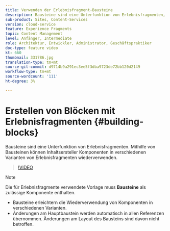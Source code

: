 ```yaml
---
title: Verwenden der Erlebnisfragment-Bausteine
description: Bausteine sind eine Unterfunktion von Erlebnisfragmenten, die die Wiederverwendung von erstellten Komponenten in verschiedenen Varianten von Erlebnisfragmenten ermöglichen.
sub-product: Sites, Content-Services
version: cloud-service
feature: Experience Fragments
topic: Content Management
level: Anfänger, Intermediate
role: Architektur, Entwickler, Administrator, Geschäftspraktiker
doc-type: feature video
kt: 660
thumbnail: 331786.jpg
translation-type: tm+mt
source-git-commit: d9714b9a291ec3ee5f3dba9723de72bb120d2149
workflow-type: tm+mt
source-wordcount: '111'
ht-degree: 3%

---
```



# Erstellen von Blöcken mit Erlebnisfragmenten {#building-blocks}

Bausteine sind eine Unterfunktion von Erlebnisfragmenten. Mithilfe von Bausteinen können Inhaltsersteller Komponenten in verschiedenen Varianten von Erlebnisfragmenten wiederverwenden.

>[!VIDEO](https://video.tv.adobe.com/v/331786/?quality=12&learn=on)

>[!NOTE]
>
> Die für Erlebnisfragmente verwendete Vorlage muss **Bausteine** als zulässige Komponente enthalten.

* Bausteine erleichtern die Wiederverwendung von Komponenten in verschiedenen Varianten.
* Änderungen am Hauptbaustein werden automatisch in allen Referenzen übernommen. Änderungen am Layout des Bausteins sind davon nicht betroffen.